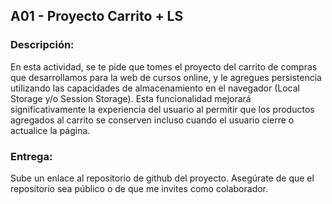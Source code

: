 
## A01 - Proyecto Carrito + LS
### Descripción: 
En esta actividad, se te pide que tomes el proyecto del carrito de compras que desarrollamos para la web de cursos online, y le agregues persistencia utilizando las capacidades de almacenamiento en el navegador (Local Storage y/o Session Storage). Esta funcionalidad mejorará significativamente la experiencia del usuario al permitir que los productos agregados al carrito se conserven incluso cuando el usuario cierre o actualice la página.

### Entrega:

Sube un enlace al repositorio de github del proyecto.
Asegúrate de que el repositorio sea público o de que me invites como colaborador.

